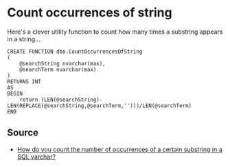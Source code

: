 ﻿# Count occurrences of string

Here's a clever utility function to count how many times a substring appears in a string...

	CREATE FUNCTION dbo.CountOccurrencesOfString
	(
		@searchString nvarchar(max),
		@searchTerm nvarchar(max)
	)
	RETURNS INT
	AS
	BEGIN
		return (LEN(@searchString)-LEN(REPLACE(@searchString,@searchTerm,'')))/LEN(@searchTerm)
	END

## Source

- [How do you count the number of occurrences of a certain substring in a SQL varchar?](https://stackoverflow.com/questions/738282/how-do-you-count-the-number-of-occurrences-of-a-certain-substring-in-a-sql-varch)